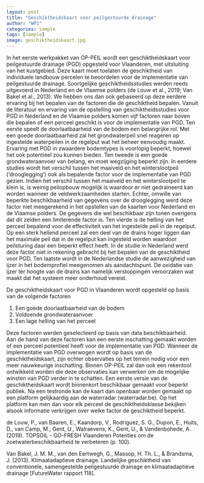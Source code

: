 ```yaml
---
layout: post
title: "Geschiktheidskaart voor peilgestuurde drainage"
author: "WP1"
categories: sample
tags: [sample]
image: geschiktheidskaart.jpg
---
```


In het eerste werkpakket van OP-PEIL wordt een geschiktheidskaart voor peilgestuurde drainage (PGD) opgesteld voor Vlaanderen, met uitsluiting van het kustgebied. Deze kaart moet toelaten de geschiktheid van individuele landbouw percelen te beoordelen voor de implementatie van peilgestuurde drainage. Soortgelijke geschiktheidsstudies werden reeds uitgevoerd in Nederland en de Vlaamse polders (de Louw et al., 2019; Van Bakel et al., 2013). We hebben ons dan ook gebaseerd op deze eerdere ervaring bij het bepalen van de factoren die de geschiktheid bepalen.
Vanuit de literatuur en ervaring van de opstelling van geschiktheidsstudies voor PGD in Nederland en de Vlaamse polders komen vijf factoren naar boven die bepalen of een perceel geschikt is voor de implementatie van PGD. Ten eerste speelt de doorlaatbaarheid van de bodem een belangrijke rol. Met een goede doorlaatbaarheid zal het grondwaterpeil snel reageren op ingestelde waterpeilen in de regelput wat het beheer eenvoudig maakt. Ervaring met PGD in zwaardere bodemtypes is voorlopig beperkt, hoewel het ook potentieel zou kunnen bieden. Ten tweede is een goede grondwateraanvoer van belang, en moet wegzijging beperkt zijn. In eerdere studies wordt het verschil tussen het maaiveld en het winterslootpeil (‘drooglegging’) ook als bepalende factor voor de implementatie van PGD gezien. Indien het verschil tussen het maaiveld en het winterslootpeil te klein is, is weinig peilopbouw mogelijk is waardoor er niet gedraineerd kan worden wanneer de veldwerkzaamheden starten. Echter, omwille van beperkte beschikbaarheid van gegevens over de drooglegging werd deze factor niet meegerekend in het opstellen van de kaarten voor Nederland en de Vlaamse polders. De gegevens die wel beschikbaar zijn tonen overigens dat dit zelden een limiterende factor is. Ten vierde is de helling van het perceel bepalend voor de effectiviteit van het ingestelde peil in de regelput. Op een sterk hellend perceel zal een deel van de drains hoger liggen dan het maximale peil dat in de regelput kan ingesteld worden waardoor peilsturing daar een beperkt effect heeft. In de studie in Nederland werd deze factor niet in rekening gebracht bij het bepalen van de geschiktheid voor PGD. Ten laatste wordt in de Nederlandse studie de aanwezigheid van ijzer in het bodemprofiel meegenomen als aandachtspunt. De oxidatie van ijzer ter hoogte van de drains kan namelijk verstoppingen veroorzaken wat maakt dat het systeem meer onderhoud vereist. 

De geschiktheidskaart voor PGD in Vlaanderen wordt opgesteld op basis van de volgende factoren 

1)	Een goede doorlaatbaarheid van de bodem
2)	Voldoende grondwateraanvoer
3)	Een lage helling van het perceel

Deze factoren werden geselecteerd op basis van data beschikbaarheid.  Aan de hand van deze factoren kan een eerste inschatting gemaakt worden of een perceel potentieel heeft voor de implementatie van PGD. Wanneer de implementatie van PGD overwogen wordt op basis van de geschiktheidskaart, zijn echter observaties op het terrein nodig voor een meer nauwkeurige inschatting. Binnen OP-PEIL zal dan ook een rekentool ontwikkeld worden die deze observaties kan verwerken om de mogelijke winsten van PGD verder in te schatten.
Een eerste versie van de geschiktheidskaart wordt binnenkort beschikbaar gemaakt voor beperkt publiek. Na een testronde kan de kaart dan openbaar worden gemaakt op een platform gelijkaardig aan de waterradar (waterradar.be). Op het platform kan men dan voor elk perceel de geschiktheidsklasse bekijken alsook informatie verkrijgen over welke factor de geschiktheid beperkt. 



de Louw, P., van Baaren, E., Kaandorp, V., Rodriguez, S. G., Dupon, E., Huits, D., van Camp, M., Gent, U., Walraevens, K., Gent, U., & Vandenbohede, A. (2019). TOPSOIL - GO-FRESH Vlaanderen Potenties om de zoetwaterbeschikbaarheid te verbeteren (p. 100).

Van Bakel, J. M. M., van den Eertwegh, G., Massop, H. Th. L., & Brandsma, J. (2013). Klimaatadaptieve drainage. Landelijke geschiktheid van conventionele, samengestelde peilgestuurde drainage en klimaatadaptieve drainage [FutureWater rapport 118].


